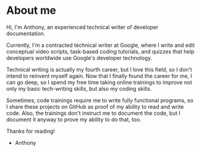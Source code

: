 # About me

Hi, I'm Anthony, an experienced technical writer of developer documentation.

Currently, I'm a contracted technical writer at Google, where I write and edit conceptual video scripts, task-based coding tutorials,  and quizzes that help developers worldwide use Google's developer technology.

Technical writing is actually my fourth career, but I love this field, so I don't intend to reinvent myself again. Now that I finally found the career for me, I can go deep, so I spend my free time taking online trainings to improve not only my basic tech-writing skills, but also my coding skills. 

Sometimes, code trainings require me to write fully functional programs, so I share these projects on GitHub as proof of my ability to read and write code. Also, the trainings don't instruct me to document the code, but I document it anyway to prove my ability to do that, too. 

Thanks for reading!

- Anthony
